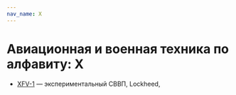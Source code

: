 ```yaml
---
nav_name: X
---
```


# Авиационная и военная техника по алфавиту: X

* [XFV-1](xfv-1/) — экспериментальный СВВП, Lockheed, 


